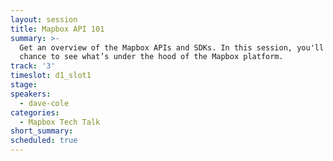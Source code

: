 ```yaml
---
layout: session
title: Mapbox API 101
summary: >-
  Get an overview of the Mapbox APIs and SDKs. In this session, you'll have the
  chance to see what’s under the hood of the Mapbox platform.
track: '3'
timeslot: d1_slot1
stage:
speakers:
  - dave-cole
categories:
  - Mapbox Tech Talk
short_summary:
scheduled: true
---
```


